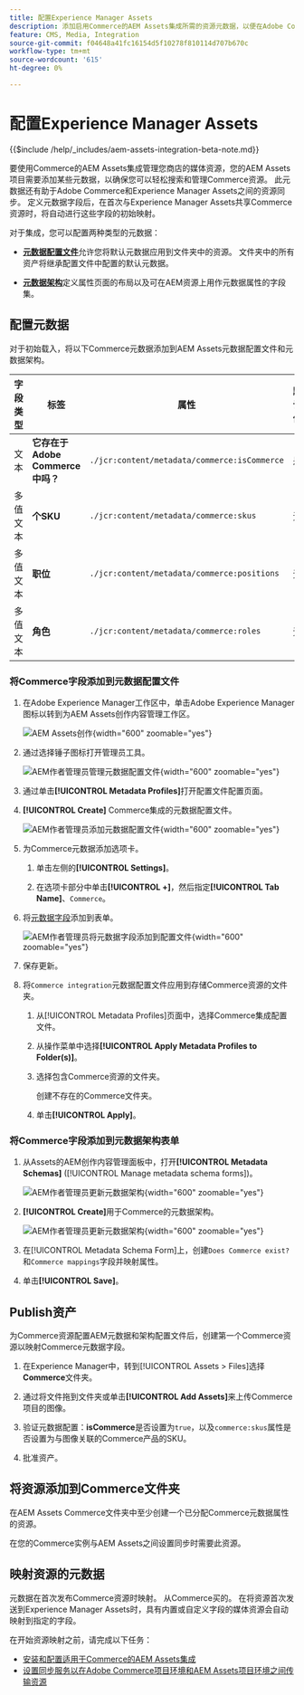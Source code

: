 ```yaml
---
title: 配置Experience Manager Assets
description: 添加启用Commerce的AEM Assets集成所需的资源元数据，以便在Adobe Commerce和Experience Manager Assets项目之间同步资源。
feature: CMS, Media, Integration
source-git-commit: f04648a41fc16154d5f10278f810114d707b670c
workflow-type: tm+mt
source-wordcount: '615'
ht-degree: 0%

---
```


# 配置Experience Manager Assets

{{$include /help/_includes/aem-assets-integration-beta-note.md}}

要使用Commerce的AEM Assets集成管理您商店的媒体资源，您的AEM Assets项目需要添加某些元数据，以确保您可以轻松搜索和管理Commerce资源。 此元数据还有助于Adobe Commerce和Experience Manager Assets之间的资源同步。 定义元数据字段后，在首次与Experience Manager Assets共享Commerce资源时，将自动进行这些字段的初始映射。

对于集成，您可以配置两种类型的元数据：

- **[元数据配置文件](https://experienceleague.adobe.com/en/docs/experience-manager-cloud-service/content/assets/manage/metadata-profiles)**&#x200B;允许您将默认元数据应用到文件夹中的资源。 文件夹中的所有资产将继承配置文件中配置的默认元数据。

- **[元数据架构](https://experienceleague.adobe.com/en/docs/experience-manager-cloud-service/content/assets/manage/metadata-schemas)**&#x200B;定义属性页面的布局以及可在AEM资源上用作元数据属性的字段集。

## 配置元数据

对于初始载入，将以下Commerce元数据添加到AEM Assets元数据配置文件和元数据架构。

| 字段类型 | 标签 | 属性 | 默认值 |
|------ | ------- | ---------- | ------------- |
| 文本 | **它存在于Adobe Commerce中吗？** | `./jcr:content/metadata/commerce:isCommerce` | 是 |
| 多值文本 | **个SKU** | `./jcr:content/metadata/commerce:skus` | 无 |
| 多值文本 | **职位** | `./jcr:content/metadata/commerce:positions` | 无 |
| 多值文本 | **角色** | `./jcr:content/metadata/commerce:roles` | 无 |


### 将Commerce字段添加到元数据配置文件

1. 在Adobe Experience Manager工作区中，单击Adobe Experience Manager图标以转到为AEM Assets创作内容管理工作区。

   ![AEM Assets创作](./assets/aem-assets-authoring.png){width="600" zoomable="yes"}

1. 通过选择锤子图标打开管理员工具。

   ![AEM作者管理员管理元数据配置文件](./assets/aem-manage-metadata-profiles.png){width="600" zoomable="yes"}

1. 通过单击&#x200B;**[!UICONTROL Metadata Profiles]**&#x200B;打开配置文件配置页面。

1. **[!UICONTROL Create]** Commerce集成的元数据配置文件。

   ![AEM作者管理员添加元数据配置文件](./assets/aem-create-metadata-profile.png){width="600" zoomable="yes"}

1. 为Commerce元数据添加选项卡。

   1. 单击左侧的&#x200B;**[!UICONTROL Settings]**。

   1. 在选项卡部分中单击&#x200B;**[!UICONTROL +]**，然后指定&#x200B;**[!UICONTROL Tab Name]**、`Commerce`。

1. 将[元数据字段](#configure-metadata)添加到表单。

   ![AEM作者管理员将元数据字段添加到配置文件](./assets/aem-edit-metadata-profile-fields.png){width="600" zoomable="yes"}

1. 保存更新。

1. 将`Commerce integration`元数据配置文件应用到存储Commerce资源的文件夹。

   1. 从[!UICONTROL  Metadata Profiles]页面中，选择Commerce集成配置文件。

   1. 从操作菜单中选择&#x200B;**[!UICONTROL Apply Metadata Profiles to Folder(s)]**。

   1. 选择包含Commerce资源的文件夹。

      创建不存在的Commerce文件夹。

   1. 单击&#x200B;**[!UICONTROL Apply]**。

### 将Commerce字段添加到元数据架构表单

1. 从Assets的AEM创作内容管理面板中，打开&#x200B;**[!UICONTROL Metadata Schemas]** ([!UICONTROL Manage metadata schema forms])。

   ![AEM作者管理员更新元数据架构](./assets/aem-assets-manage-metadata-schema.png){width="600" zoomable="yes"}

1. **[!UICONTROL Create]**&#x200B;用于Commerce的元数据架构。

   ![AEM作者管理员更新元数据架构](./assets/aem-assets-create-metadata-schema.png){width="600" zoomable="yes"}

1. 在[!UICONTROL Metadata Schema Form]上，创建`Does Commerce exist?`和`Commerce mappings`字段并映射属性。

1. 单击&#x200B;**[!UICONTROL Save]**。


## Publish资产

为Commerce资源配置AEM元数据和架构配置文件后，创建第一个Commerce资源以映射Commerce元数据字段。

1. 在Experience Manager中，转到[!UICONTROL Assets > Files]选择&#x200B;**Commerce**&#x200B;文件夹。

1. 通过将文件拖到文件夹或单击&#x200B;**[!UICONTROL Add Assets]**&#x200B;来上传Commerce项目的图像。

1. 验证元数据配置：**isCommerce**&#x200B;是否设置为`true`，以及`commerce:skus`属性是否设置为与图像关联的Commerce产品的SKU。

1. 批准资产。


## 将资源添加到Commerce文件夹

在AEM Assets Commerce文件夹中至少创建一个已分配Commerce元数据属性的资源。

在您的Commerce实例与AEM Assets之间设置同步时需要此资源。

## 映射资源的元数据

元数据在首次发布Commerce资源时映射。  从Commerce买的。 在将资源首次发送到Experience Manager Assets时，具有内置或自定义字段的媒体资源会自动映射到指定的字段。

在开始资源映射之前，请完成以下任务：

- [安装和配置适用于Commerce的AEM Assets集成](aem-assets-configure-commerce.md)
- [设置同步服务以在Adobe Commerce项目环境和AEM Assets项目环境之间传输资源](aem-assets-setup-synchronization.md)
